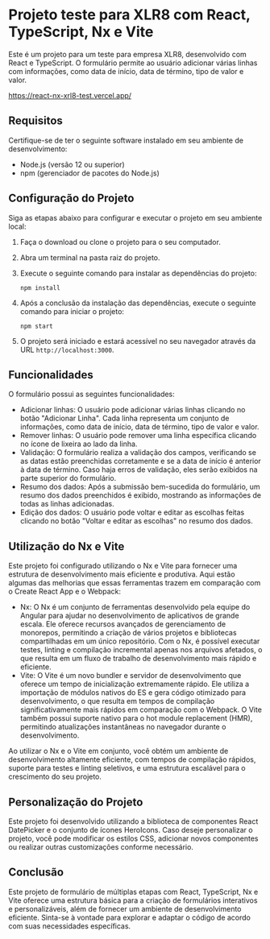 # Projeto teste para XLR8 com React, TypeScript, Nx e Vite

Este é um projeto para um teste para empresa XLR8, desenvolvido com React e TypeScript. O formulário permite ao usuário adicionar várias linhas com informações, como data de início, data de término, tipo de valor e valor.

https://react-nx-xrl8-test.vercel.app/

## Requisitos

Certifique-se de ter o seguinte software instalado em seu ambiente de desenvolvimento:

- Node.js (versão 12 ou superior)
- npm (gerenciador de pacotes do Node.js)

## Configuração do Projeto

Siga as etapas abaixo para configurar e executar o projeto em seu ambiente local:

1.  Faça o download ou clone o projeto para o seu computador.
2.  Abra um terminal na pasta raiz do projeto.
3.  Execute o seguinte comando para instalar as dependências do projeto:

    `npm install`

4.  Após a conclusão da instalação das dependências, execute o seguinte comando para iniciar o projeto:

    `npm start`

5.  O projeto será iniciado e estará acessível no seu navegador através da URL `http://localhost:3000`.

## Funcionalidades

O formulário possui as seguintes funcionalidades:

- Adicionar linhas: O usuário pode adicionar várias linhas clicando no botão "Adicionar Linha". Cada linha representa um conjunto de informações, como data de início, data de término, tipo de valor e valor.
- Remover linhas: O usuário pode remover uma linha específica clicando no ícone de lixeira ao lado da linha.
- Validação: O formulário realiza a validação dos campos, verificando se as datas estão preenchidas corretamente e se a data de início é anterior à data de término. Caso haja erros de validação, eles serão exibidos na parte superior do formulário.
- Resumo dos dados: Após a submissão bem-sucedida do formulário, um resumo dos dados preenchidos é exibido, mostrando as informações de todas as linhas adicionadas.
- Edição dos dados: O usuário pode voltar e editar as escolhas feitas clicando no botão "Voltar e editar as escolhas" no resumo dos dados.

## Utilização do Nx e Vite

Este projeto foi configurado utilizando o Nx e Vite para fornecer uma estrutura de desenvolvimento mais eficiente e produtiva. Aqui estão algumas das melhorias que essas ferramentas trazem em comparação com o Create React App e o Webpack:

- Nx: O Nx é um conjunto de ferramentas desenvolvido pela equipe do Angular para ajudar no desenvolvimento de aplicativos de grande escala. Ele oferece recursos avançados de gerenciamento de monorepos, permitindo a criação de vários projetos e bibliotecas compartilhadas em um único repositório. Com o Nx, é possível executar testes, linting e compilação incremental apenas nos arquivos afetados, o que resulta em um fluxo de trabalho de desenvolvimento mais rápido e eficiente.
- Vite: O Vite é um novo bundler e servidor de desenvolvimento que oferece um tempo de inicialização extremamente rápido. Ele utiliza a importação de módulos nativos do ES e gera código otimizado para desenvolvimento, o que resulta em tempos de compilação significativamente mais rápidos em comparação com o Webpack. O Vite também possui suporte nativo para o hot module replacement (HMR), permitindo atualizações instantâneas no navegador durante o desenvolvimento.

Ao utilizar o Nx e o Vite em conjunto, você obtém um ambiente de desenvolvimento altamente eficiente, com tempos de compilação rápidos, suporte para testes e linting seletivos, e uma estrutura escalável para o crescimento do seu projeto.

## Personalização do Projeto

Este projeto foi desenvolvido utilizando a biblioteca de componentes React DatePicker e o conjunto de ícones HeroIcons. Caso deseje personalizar o projeto, você pode modificar os estilos CSS, adicionar novos componentes ou realizar outras customizações conforme necessário.

## Conclusão

Este projeto de formulário de múltiplas etapas com React, TypeScript, Nx e Vite oferece uma estrutura básica para a criação de formulários interativos e personalizáveis, além de fornecer um ambiente de desenvolvimento eficiente. Sinta-se à vontade para explorar e adaptar o código de acordo com suas necessidades específicas.
